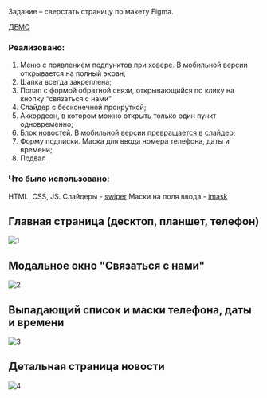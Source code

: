 Задание – сверстать страницу по макету Figma.

[ДЕМО](https://nata-naumova.github.io/500--700/)

### Реализовано:

1. Меню с появлением подпунктов при ховере. В мобильной версии открывается на полный экран;
2. Шапка всегда закреплена;
3. Попап с формой обратной связи, открывающийся по клику на кнопку “связаться с нами”
4. Слайдер с бесконечной прокруткой;
5. Аккордеон, в котором можно открыть только один пункт одновременно;
6. Блок новостей. В мобильной версии превращается в слайдер;
7. Форму подписки. Маска для ввода номера телефона, даты и времени;
8. Подвал

### Что было использовано:
HTML, CSS, JS.
Слайдеры - [swiper](https://swiperjs.com/)
Маски на поля ввода - [imask](https://imask.js.org/)


## Главная страница (десктоп, планшет, телефон)
![1](https://github.com/nata-naumova/500--700/assets/79217207/7407c9e1-9749-4f70-96f5-d2271e231d52)

## Модальное окно "Связаться с нами"
![2](https://github.com/nata-naumova/500--700/assets/79217207/c3454f00-ead4-4fef-89fe-796ace75ac41)

## Выпадающий список и маски телефона, даты и времени
![3](https://github.com/nata-naumova/500--700/assets/79217207/4188d317-d209-48f1-b734-da0df05f5765)

## Детальная страница новости
![4](https://github.com/nata-naumova/500--700/assets/79217207/78c17b24-9431-469d-b8c1-e2bacf302cf6)

